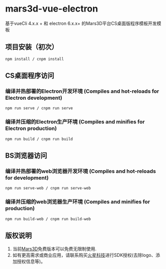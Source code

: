 # mars3d-vue-electron
基于vueCli 4.x.x + 和 electron 6.x.x+ 的Mars3D平台CS桌面版程序模板开发模板
 

##  项目安装（初次）
```
npm install / cnpm install 
```

##  CS桌面程序访问

### 编译并热部署的Electron开发环境 (Compiles and hot-reloads for Electron development)
```
npm run serve / cnpm run serve
```

### 编译并压缩的Electron生产环境 (Compiles and minifies for Electron production)
```
npm run build / cnpm run build
```



##  BS浏览器访问

### 编译并热部署的web浏览器开发环境 (Compiles and hot-reloads for development)
```
npm run serve-web / cnpm run serve-web
```

### 编译并压缩的web浏览器生产环境 (Compiles and minifies for production)
```
npm run build-web / cnpm run build-web
```



 ## 版权说明
  1. 当前[Mars3D](http://cesium.marsgis.cn)免费版本可以免费无限制使用.
  2. 如有更高需求或商业应用，请联系购买[火星科技](http://cesium.marsgis.cn)进行SDK授权(去除logo、添加授权信息等)。 
